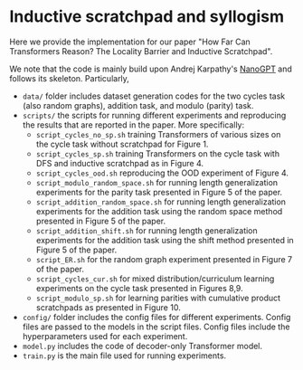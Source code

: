 # Inductive scratchpad and syllogism

Here we provide the implementation for our paper "How Far Can Transformers Reason? The Locality Barrier and Inductive Scratchpad".

We note that the code is mainly build upon Andrej Karpathy's [NanoGPT](https://github.com/karpathy/nanoGPT) and follows its skeleton. Particularly, 

- `data/` folder includes dataset generation codes for the two cycles task (also random graphs), addition task, and modulo (parity) task. 
- `scripts/` the scripts for running different experiments and reproducing the results that are reported in the paper. More specifically:
    - `script_cycles_no_sp.sh` training Transformers of various sizes on the cycle task without scratchpad for Figure 1.
    - `script_cycles_sp.sh` training Transformers on the cycle task with DFS and inductive scratchpad as in Figure 4.
    - `script_cycles_ood.sh` reproducing the OOD experiment of Figure 4.
    - `script_modulo_random_space.sh` for running length generalization experiments for the parity task presented in Figure 5 of the paper. 
    - `script_addition_random_space.sh` for running length generalization experiments for the addition task using the random space method presented in Figure 5 of the paper. 
    - `script_addition_shift.sh` for running length generalization experiments for the addition task using the shift method presented in Figure 5 of the paper.
    - `script_ER.sh` for the random graph experiment presented in Figure 7 of the paper.
    - `script_cycles_cur.sh` for mixed distribution/curriculum learning experiments on the cycle task presented in Figures 8,9.
    - `script_modulo_sp.sh` for learning parities with cumulative product scratchpads as presented in Figure 10.
- `config/` folder includes the config files for different experiments. Config files are passed to the models in the script files. Config files include the hyperparameters used for each experiment. 
- `model.py` includes the code of decoder-only Transformer model. 
-  `train.py` is the main file used for running experiments. 



    

    
